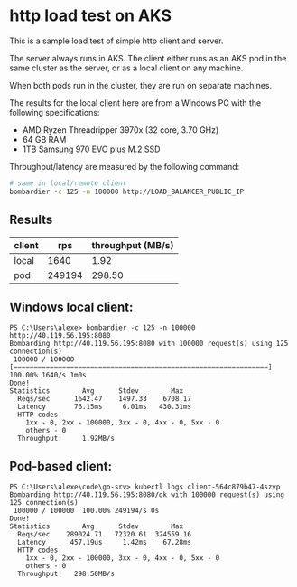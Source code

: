 # http load test on AKS

This is a sample load test of simple http client and server.

The server always runs in AKS. The client either runs as an AKS pod in
the same cluster as the server, or as a local client on any machine.

When both pods run in the cluster, they are run on separate machines.

The results for the local client here are from a Windows PC with the
following specifications:

- AMD Ryzen Threadripper 3970x (32 core, 3.70 GHz)
- 64 GB RAM
- 1TB Samsung 970 EVO plus M.2 SSD 

Throughput/latency are measured by the following command:

```bash
# same in local/remote client
bombardier -c 125 -n 100000 http://LOAD_BALANCER_PUBLIC_IP
```

## Results
| client | rps    | throughput (MB/s) | 
| ------ | ------ | ----------------- |
| local  |   1640 |   1.92            |
| pod    | 249194 | 298.50            |


## Windows local client:
```pwsh
PS C:\Users\alexe> bombardier -c 125 -n 100000 http://40.119.56.195:8080
Bombarding http://40.119.56.195:8080 with 100000 request(s) using 125 connection(s)
 100000 / 100000 [===============================================================] 100.00% 1640/s 1m0s
Done!
Statistics        Avg      Stdev        Max
  Reqs/sec      1642.47    1497.33    6708.17
  Latency       76.15ms     6.01ms   430.31ms
  HTTP codes:
    1xx - 0, 2xx - 100000, 3xx - 0, 4xx - 0, 5xx - 0
    others - 0
  Throughput:     1.92MB/s
```

## Pod-based client:
```pwsh
PS C:\Users\alexe\code\go-srv> kubectl logs client-564c879b47-4szvp
Bombarding http://40.119.56.195:8080/ok with 100000 request(s) using 125 connection(s)
 100000 / 100000  100.00% 249194/s 0s
Done!
Statistics        Avg      Stdev        Max
  Reqs/sec    289024.71   72320.61  324559.16
  Latency      457.19us     1.42ms    67.28ms
  HTTP codes:
    1xx - 0, 2xx - 100000, 3xx - 0, 4xx - 0, 5xx - 0
    others - 0
  Throughput:   298.50MB/s
```